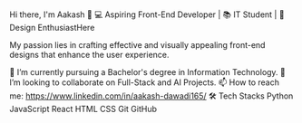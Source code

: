 
Hi there, I'm Aakash 👋
💻 Aspiring Front-End Developer | 📚 IT Student | 🎨 Design EnthusiastHere 


 My passion lies in crafting effective and visually appealing front-end designs that enhance the user experience.

🌱 I’m  currently pursuing a Bachelor's degree in Information Technology.
👯 I’m looking to collaborate on Full-Stack and AI Projects.
📫 How to reach me: https://www.linkedin.com/in/aakash-dawadi165/
🛠  Tech Stacks
Python JavaScript  React   HTML  CSS  Git  GitHub 














